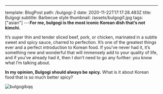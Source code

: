 ---
template: BlogPost
path: /bulgogi-2
date: 2020-11-22T17:17:28.483Z
title: Bulgogi
subtitle: Barbecue style
thumbnail: /assets/bulgogi1.jpg
tags: ["asian"]
---**For me, bulgogi is the most iconic Korean dish that’s not kimchi.**

It’s super thin and tender sliced beef, pork, or chicken, marinated in a subtle sweet and spicy sauce, charred to perfection. It’s one of the greatest things ever and a perfect introduction to Korean food. If you’ve never had it, it’s something new and wonderful that will immensely add to your quality of life, and if you’ve already had it, then I don’t need to go any further: you know what I’m talking about.

**In my opinion, Bulgogi should always be spicy.** What is it about Korean food that is so much better spicy?

![bulgogibqq](https://iamafoodblog.b-cdn.net/wp-content/uploads/2020/11/korean-bbq-8050.jpg)
